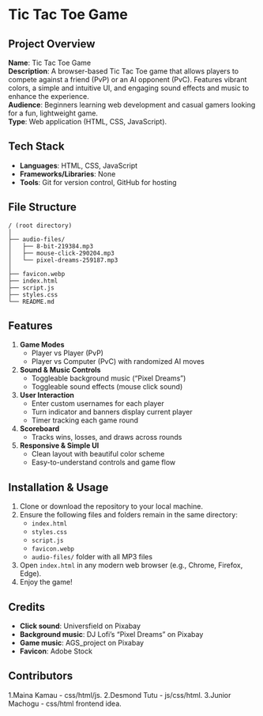 # Tic Tac Toe Game

## Project Overview
**Name**: Tic Tac Toe Game  
**Description**: A browser-based Tic Tac Toe game that allows players to compete against a friend (PvP) or an AI opponent (PvC). Features vibrant colors, a simple and intuitive UI, and engaging sound effects and music to enhance the experience.  
**Audience**: Beginners learning web development and casual gamers looking for a fun, lightweight game.  
**Type**: Web application (HTML, CSS, JavaScript).

## Tech Stack
- **Languages**: HTML, CSS, JavaScript  
- **Frameworks/Libraries**: None  
- **Tools**: Git for version control, GitHub for hosting  

## File Structure
```
/ (root directory)
│
├── audio-files/
│   ├── 8-bit-219384.mp3
│   ├── mouse-click-290204.mp3
│   └── pixel-dreams-259187.mp3
│
├── favicon.webp
├── index.html
├── script.js
├── styles.css
└── README.md
```

## Features
1. **Game Modes**  
   - Player vs Player (PvP)  
   - Player vs Computer (PvC) with randomized AI moves  
2. **Sound & Music Controls**  
   - Toggleable background music (“Pixel Dreams”)  
   - Toggleable sound effects (mouse click sound)  
3. **User Interaction**  
   - Enter custom usernames for each player  
   - Turn indicator and banners display current player  
   - Timer tracking each game round  
4. **Scoreboard**  
   - Tracks wins, losses, and draws across rounds  
5. **Responsive & Simple UI**  
   - Clean layout with beautiful color scheme  
   - Easy-to-understand controls and game flow  

## Installation & Usage
1. Clone or download the repository to your local machine.  
2. Ensure the following files and folders remain in the same directory:
   - `index.html`
   - `styles.css`
   - `script.js`
   - `favicon.webp`
   - `audio-files/` folder with all MP3 files  
3. Open `index.html` in any modern web browser (e.g., Chrome, Firefox, Edge).  
4. Enjoy the game!

## Credits
- **Click sound**: Universfield on Pixabay  
- **Background music**: DJ Lofi’s “Pixel Dreams” on Pixabay  
- **Game music**: AGS_project on Pixabay  
- **Favicon**: Adobe Stock  

## Contributors
1.Maina Kamau - css/html/js.
2.Desmond Tutu - js/css/html.
3.Junior Machogu - css/html frontend idea.


